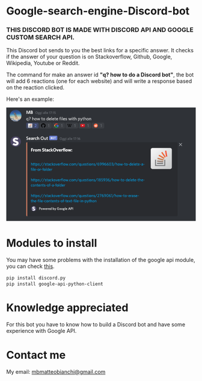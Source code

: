 # Google-search-engine-Discord-bot
### **THIS DISCORD BOT IS MADE WITH DISCORD API AND GOOGLE CUSTOM SEARCH API.**
This Discord bot sends to you the best links for a specific answer. 
It checks if the answer of your question is on Stackoverflow, Github, Google, Wikipedia, Youtube or Reddit. 

The command for make an answer id **"q? how to do a Discord bot"**, the bot will add 6 reactions (one for each website) and will write a response based on the reaction clicked. 

Here's an example:


![alt-text](https://github.com/MB337/Google-search-engine-Discord-bot/blob/main/result.png)


# Modules to install
You may have some problems with the installation of the google api module, you can check [this](https://stackoverflow.com/questions/18267749/importerror-no-module-named-apiclient-discovery).
```
pip install discord.py
pip install google-api-python-client
```

# Knowledge appreciated
For this bot you have to know how to build a Discord bot and have some experience with Google API.

# Contact me 
My email: mbmatteobianchi@gmail.com
